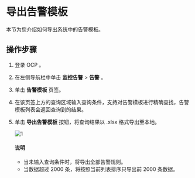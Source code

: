 # 导出告警模板

本节为您介绍如何导出系统中的告警模板。

## 操作步骤

1. 登录 OCP 。

2. 在左侧导航栏中单击 **监控告警** \> **告警** 。

3. 单击 **告警模板** 页签。

4. 在该页签上方的查询区域输入查询条件，支持对告警模板进行精确查找，告警模板列表会返回查询到的结果。

5. 单击 **导出告警模板** 按钮，将查询结果以 .xlsx 格式导出至本地。

    ![1](https://obbusiness-private.oss-cn-shanghai.aliyuncs.com/doc/img/ocp/402-cn/%E5%AF%BC%E5%87%BA%E5%91%8A%E8%AD%A6%E6%A8%A1%E6%9D%BF.png)

    <main id="explain" type='alert'>
    <h4>说明</h4>
    <p><ul><li>当未输入查询条件时，将导出全部告警规则。</li><li>当数据超过 2000 条，将按照当前列表排序只导出前 2000 条数据。</li></ul></p>
    </main>
